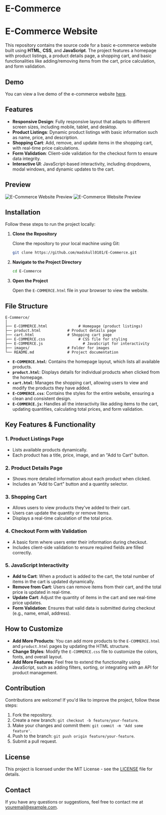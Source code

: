 # E-Commerce


# E-Commerce Website

This repository contains the source code for a basic e-commerce website built using **HTML**, **CSS**, and **JavaScript**. The project features a homepage with product listings, a product details page, a shopping cart, and basic functionalities like adding/removing items from the cart, price calculation, and form validation.

## Demo

You can view a live demo of the e-commerce website [here](#).

## Features

- **Responsive Design**: Fully responsive layout that adapts to different screen sizes, including mobile, tablet, and desktop.
- **Product Listings**: Dynamic product listings with basic information such as name, price, and description.
- **Shopping Cart**: Add, remove, and update items in the shopping cart, with real-time price calculations.
- **Form Validation**: Client-side validation for the checkout form to ensure data integrity.
- **Interactive UI**: JavaScript-based interactivity, including dropdowns, modal windows, and dynamic updates to the cart.

## Preview

![E-Commerce Website Preview](https://github.com/user-attachments/assets/bb2a910a-cdeb-47d6-bac8-edb6d2bbaa37)
![E-Commerce Website Preview](https://github.com/user-attachments/assets/1c1d4400-912e-4d31-ae46-a04dcc21b64e)



## Installation

Follow these steps to run the project locally:

1. **Clone the Repository**

   Clone the repository to your local machine using Git:

   ```bash
   git clone https://github.com/madskull0101/E-Commerce.git
   ```

2. **Navigate to the Project Directory**

   ```bash
   cd E-Commerce
   ```

3. **Open the Project**

   Open the `E-COMMERCE.html` file in your browser to view the website.

## File Structure

```plaintext
E-Commerce/
│
├── E-COMMERCE.html              # Homepage (product listings)
├── product.html            # Product details page
├── cart.html               # Shopping cart page
├── E-COMMERCE.css               # CSS file for styling
├── E-COMMERCE.js                  # JavaScript for interactivity
├── images/                 # Folder for images
└── README.md               # Project documentation
```

- **`E-COMMERCE.html`**: Contains the homepage layout, which lists all available products.
- **`product.html`**: Displays details for individual products when clicked from the homepage.
- **`cart.html`**: Manages the shopping cart, allowing users to view and modify the products they have added.
- **`E-COMMERCE.css`**: Contains the styles for the entire website, ensuring a clean and consistent design.
- **`E-COMMERCE.js`**: Handles all the interactivity like adding items to the cart, updating quantities, calculating total prices, and form validation.

## Key Features & Functionality

### 1. **Product Listings Page**
   - Lists available products dynamically.
   - Each product has a title, price, image, and an "Add to Cart" button.

### 2. **Product Details Page**
   - Shows more detailed information about each product when clicked.
   - Includes an "Add to Cart" button and a quantity selector.

### 3. **Shopping Cart**
   - Allows users to view products they've added to their cart.
   - Users can update the quantity or remove items.
   - Displays a real-time calculation of the total price.

### 4. **Checkout Form with Validation**
   - A basic form where users enter their information during checkout.
   - Includes client-side validation to ensure required fields are filled correctly.

### 5. **JavaScript Interactivity**
   - **Add to Cart**: When a product is added to the cart, the total number of items in the cart is updated dynamically.
   - **Remove from Cart**: Users can remove items from their cart, and the total price is updated in real-time.
   - **Update Cart**: Adjust the quantity of items in the cart and see real-time price updates.
   - **Form Validation**: Ensures that valid data is submitted during checkout (e.g., name, email, address).

## How to Customize

- **Add More Products**: You can add more products to the `E-COMMERCE.html` and `product.html` pages by updating the HTML structure.
- **Change Styles**: Modify the `E-COMMERCE.css` file to customize the colors, fonts, and overall layout.
- **Add More Features**: Feel free to extend the functionality using JavaScript, such as adding filters, sorting, or integrating with an API for product management.

## Contribution

Contributions are welcome! If you'd like to improve the project, follow these steps:

1. Fork the repository.
2. Create a new branch: `git checkout -b feature/your-feature`.
3. Make your changes and commit them: `git commit -m 'Add some feature'`.
4. Push to the branch: `git push origin feature/your-feature`.
5. Submit a pull request.

## License

This project is licensed under the MIT License - see the [LICENSE](LICENSE) file for details.

## Contact

If you have any questions or suggestions, feel free to contact me at [youremail@example.com](jhaa78144@gmail.com).

```
